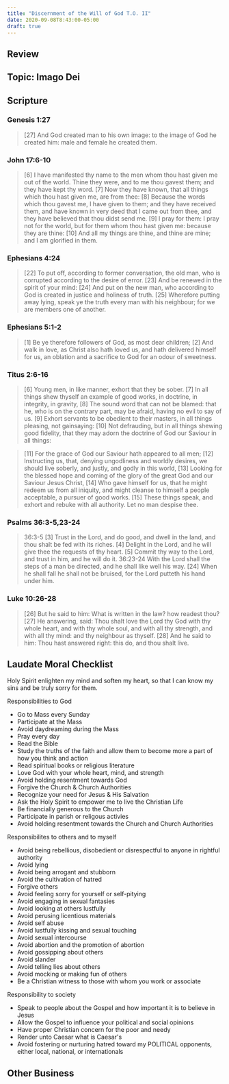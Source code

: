 ```yaml
---
title: "Discernment of the Will of God T.O. II"
date: 2020-09-08T8:43:00-05:00
draft: true
---
```

## Review

## Topic: Imago Dei

## Scripture

### Genesis 1:27
> [27] And God created man to his own image: to the image of God he created him: male and female he created them.
### John 17:6-10
> [6] I have manifested thy name to the men whom thou hast given me out of the world. Thine they were, and to me thou gavest them; and they have kept thy word. [7] Now they have known, that all things which thou hast given me, are from thee: [8] Because the words which thou gavest me, I have given to them; and they have received them, and have known in very deed that I came out from thee, and they have believed that thou didst send me. [9] I pray for them: I pray not for the world, but for them whom thou hast given me: because they are thine: [10] And all my things are thine, and thine are mine; and I am glorified in them.
### Ephesians 4:24
> [22] To put off, according to former conversation, the old man, who is corrupted according to the desire of error. [23] And be renewed in the spirit of your mind: [24] And put on the new man, who according to God is created in justice and holiness of truth. [25] Wherefore putting away lying, speak ye the truth every man with his neighbour; for we are members one of another.
### Ephesians 5:1-2
> [1] Be ye therefore followers of God, as most dear children; [2] And walk in love, as Christ also hath loved us, and hath delivered himself for us, an oblation and a sacrifice to God for an odour of sweetness. 
### Titus 2:6-16
> [6] Young men, in like manner, exhort that they be sober. [7] In all things shew thyself an example of good works, in doctrine, in integrity, in gravity, [8] The sound word that can not be blamed: that he, who is on the contrary part, may be afraid, having no evil to say of us. [9] Exhort servants to be obedient to their masters, in all things pleasing, not gainsaying: [10] Not defrauding, but in all things shewing good fidelity, that they may adorn the doctrine of God our Saviour in all things:

> [11] For the grace of God our Saviour hath appeared to all men; [12] Instructing us, that, denying ungodliness and worldly desires, we should live soberly, and justly, and godly in this world, [13] Looking for the blessed hope and coming of the glory of the great God and our Saviour Jesus Christ, [14] Who gave himself for us, that he might redeem us from all iniquity, and might cleanse to himself a people acceptable, a pursuer of good works. [15] These things speak, and exhort and rebuke with all authority. Let no man despise thee.
### Psalms 36:3-5,23-24
> 36:3-5  [3] Trust in the Lord, and do good, and dwell in the land, and thou shalt be fed with its riches. [4] Delight in the Lord, and he will give thee the requests of thy heart. [5] Commit thy way to the Lord, and trust in him, and he will do it.
36:23-24  With the Lord shall the steps of a man be directed, and he shall like well his way. [24] When he shall fall he shall not be bruised, for the Lord putteth his hand under him. 
### Luke 10:26-28
> [26] But he said to him: What is written in the law? how readest thou? [27] He answering, said: Thou shalt love the Lord thy God with thy whole heart, and with thy whole soul, and with all thy strength, and with all thy mind: and thy neighbour as thyself. [28] And he said to him: Thou hast answered right: this do, and thou shalt live.


## Laudate Moral Checklist

Holy Spirit enlighten my mind and soften my heart, so that I can know my sins and be truly sorry for them.

Responsibilities to God
- Go to Mass every Sunday
- Participate at the Mass
- Avoid daydreaming during the Mass
- Pray every day
- Read the Bible
- Study the truths of the faith and allow them to become more a part of how you think and action
- Read spiritual books or religious literature
- Love God with your whole heart, mind, and strength
- Avoid holding resentment towards God
- Forgive the Church & Church Authorities
- Recognize your need for Jesus & His Salvation
- Ask the Holy Spirit to empower me to live the Christian Life
- Be financially generous to the Church
- Participate in parish or religous activies
- Avoid holding resentment towards the Church and Church Authorities

Responsibilites to others and to myself
- Avoid being rebellious, disobedient or disrespectful to anyone in rightful authority
- Avoid lying
- Avoid being arrogant and stubborn
- Avoid the cultivation of hatred
- Forgive others
- Avoid feeling sorry for yourself or self-pitying
- Avoid engaging in sexual fantasies
- Avoid looking at others lustfully
- Avoid perusing licentious materials
- Avoid self abuse
- Avoid lustfully kissing and sexual touching
- Avoid sexual intercourse
- Avoid abortion and the promotion of abortion
- Avoid gossipping about others
- Avoid slander
- Avoid telling lies about others
- Avoid mocking or making fun of others
- Be a Christian witness to those with whom you work or associate

Responsibility to society
- Speak to people about the Gospel and how important it is to believe in Jesus
- Allow the Gospel to influence your political and social opinions
- Have proper Christian concern for the poor and needy
- Render unto Caesar what is Caesar's
- Avoid fostering or nurturing hatred toward my POLITICAL opponents, either local, national, or internationals

## Other Business